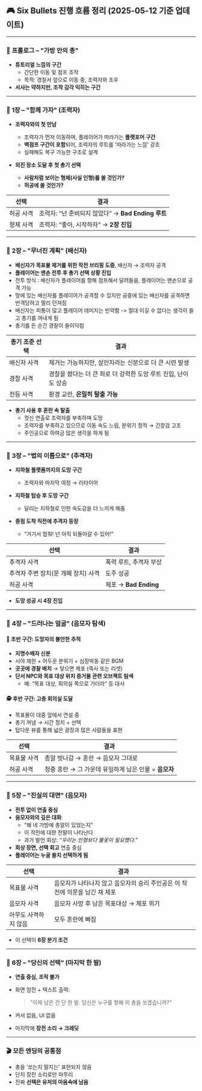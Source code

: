 ## 🎮 Six Bullets 진행 흐름 정리 (2025-05-12 기준 업데이트)

---

### 📍 **프롤로그 – "가방 안의 총"**
* **튜토리얼 느낌의 구간**  
  - 간단한 이동 및 점프 조작  
  - 목적: 경찰서 앞으로 이동 중, 조력자와 조우  
* **서사는 약하지만, 조작 감각 익히는 구간**

---

### 📍 **1장 – "함께 가자" (조력자)**
* **조력자와의 첫 만남**
  - 조력자가 먼저 이동하며, 플레이어가 따라가는 **플랫포머 구간**
  - **벽점프 구간이 포함**되어, 조력자의 루트를 '따라가는 느낌' 강조
  - 실패해도 복구 가능한 구조로 설계

* **외진 장소 도달 후 첫 총기 선택**
  - **사람처럼 보이는 형체(사실 인형)를 쏠 것인가?**
  - **허공에 쏠 것인가?**

| 선택 | 결과 |
|------|------|
| 허공 사격 | 조력자: “넌 준비되지 않았다” → **Bad Ending 루트** |
| 형체 사격 | 조력자: “좋아, 시작하자” → **2장 진입** |

---

### 📍 **2장 – "무너진 계획" (배신자)**
* **배신자가 목표물 제거를 위한 작전 브리핑 도중**, 배신자 → 조력자 공격
* **플레이어는 맨손 전투 후 총기 선택 상황 진입**
* 전투 방식 : 배신자가 플레이어를 향해 점프해서 달려들음, 플레이어는 맨손으로 공격 가능
* 땅에 있는 배신자를 플레이어가 공격할 수 있지만 공중에 있는 배신자를 공격하면 반격당하고 멀리 던져짐
* 배신자는 피통이 많고 플레이어 데미지는 빈약함 -> 절대 이길 수 없다는 생각이 들고 총기를 꺼내게 됨
* 총기를 든 순간 경찰이 들이닥침

| 총기 조준 선택 | 결과 |
|----------------|------|
| 배신자 사격 | 제거는 가능하지만, 살인자라는 신분으로 더 큰 시련 발생 |
| 경찰 사격 | 경찰을 쐈다는 더 큰 죄로 더 강력한 도망 루트 진입, 난이도 상승 |
| 전등 사격 | 환경 교란, **은밀히 탈출 가능** |

* **총기 사용 후 혼란 속 탈출**  
  - 컷신 연출로 조력자를 부축하며 도망  
  - 조력자를 부축하고 있으므로 이동 속도 느림, 분위기 정적 → 긴장감 고조
  - 주인공으로 하여금 많은 생각을 하게 됨

---

### 📍 **3장 – "법의 이름으로" (추격자)**
* **지하철 플랫폼까지의 도망 구간**
  - 조력자와 마지막 여정 → 리타이어

* **지하철 탑승 후 도망 구간**
  - 달리는 지하철로 인한 속도감을 더 느끼게 해줌

* **종점 도착 직전에 추격자 등장**
  - “거기서 멈춰! 넌 아직 되돌아갈 수 있어!”

| 선택 | 결과 |
|-------|-------|
| 추격자 사격 | 폭력 루트, 추격자 부상 |
| 추격자 주변 장치(문 개폐 장치) 사격 | 도주 성공 |
| 허공 사격 | 체포 → **Bad Ending** |

* **도망 성공 시 4장 진입**

---

### 📍 **4장 – "드러나는 얼굴" (음모자 탐색)**
#### 🔦 초반 구간: **도망자의 불안한 추적**
* **지명수배자 신분**
* 시야 제한 + 어두운 분위기 + 심장박동 같은 BGM
* **곳곳에 경찰 배치** → 닿으면 체포 (즉사 또는 리셋)
* **단서 NPC와 목표 대상 위치 증거물 관련 오브젝트 탐색**
  - 예: “목표 대상, 회의실 쪽으로 가더라” 등 대사

#### 🕵️ 후반 구간: **고층 회의실 도달**
* 목표물이 대중 앞에서 연설 중
* 총기 꺼냄 → 시간 정지 + 선택
* 탑다운 뷰를 통해 넓은 광장과 많은 사람들을 표현

| 선택 | 결과 |
|--------|--------|
| 목표물 사격 | 총알 빗나감 → 혼란 → 음모자 그대로 |
| 허공 사격 | 청중 혼란 → 그 가운데 유일하게 남은 인물 = **음모자** |

---

### 📍 **5장 – "진실의 대면" (음모자)**
* **전투 없이 연출 중심**
* **음모자와의 깊은 대화**:
  - “왜 네 가방에 총알이 있었는지”
  - 이 작전에 대햔 전말이 나타난다
  - 과거 발언 회상: *“우리는 인형보다 불꽃이 필요했다.”*
* **회상 장면, 선택 회고** 연출 중심
* **플레이어는 누굴 쏠지 선택하게 됨**

| 선택 | 결과 |
|--------|--------|
| 목표물 사격 | 음모자가 나타나지 않고 음모자의 승리 주인공은 이 작전에 의문을 남긴 채 체포 |
| 음모자 사격 | 음모자 사망 후 남은 목표대상 → 체포 위기 |
| 아무도 사격하지 않음 | 모두 혼란에 빠짐 |

* 이 선택이 **6장 분기 조건**

---

### 📍 **6장 – "당신의 선택" (마지막 한 발)**
* **연출 중심, 조작 불가**
* 화면 암전 + 텍스트 출력:
  > "이제 남은 건 단 한 발. 당신은 누구를 향해 이 총을 쏘겠습니까?"

* 커서 없음, UI 없음  
* 마지막에 **장전 소리 → 크레딧**

---

### 🎬 **모든 엔딩의 공통점**
* 총을 ‘쏘는지 말지는’ 표현되지 않음  
* 단지 장전 소리로만 마무리  
* 진짜 **선택은 유저의 마음속에 남음**